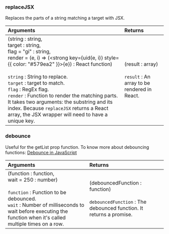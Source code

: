 ### replaceJSX

Replaces the parts of a string matching a target with JSX.

| Arguments                                                                                                                                                                                                                                                                                                                                                                                                                                                                            | Returns                                                                 |
| :----------------------------------------------------------------------------------------------------------------------------------------------------------------------------------------------------------------------------------------------------------------------------------------------------------------------------------------------------------------------------------------------------------------------------------------------------------------------------------- | :---------------------------------------------------------------------- |
| (string : string,<br/>target : string,<br/>flag = "gi" : string,<br/>render = (e, i) => (<strong key={uid(e, i)} style={{ color: "#579ea2" }}>{e}</strong>) : React function)<br/><br/>`string` : String to replace.<br/>`target` : target to match.<br/>`flag` : RegEx flag.<br/>`render` : Function to render the matching parts. It takes two arguments: the substring and its index. Because `replaceJSX` returns a React array, the JSX wrapper will need to have a unique key. | (result : array) <br/><br/>`result` : An array to be rendered in React. |

### debounce

Useful for the getList prop function. To know more about debouncing functions: [Debounce in JavaScript ](https://levelup.gitconnected.com/debounce-in-javascript-improve-your-applications-performance-5b01855e086)

| Arguments                                                                                                                                                                                                          | Returns                                                                                                      |
| :----------------------------------------------------------------------------------------------------------------------------------------------------------------------------------------------------------------- | :----------------------------------------------------------------------------------------------------------- |
| (function : function,<br/>wait = 250 : number)<br/><br/>`function` : Function to be debounced.<br/>`wait` : Number of milliseconds to wait before executing the function when it's called multiple times on a row. | (debouncedFunction : function) <br/><br/>`debouncedFunction` : The debounced function. It returns a promise. |
